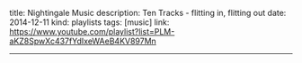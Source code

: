 title: Nightingale Music
description: Ten Tracks - flitting in, flitting out
date: 2014-12-11
kind: playlists
tags: [music]
link: https://www.youtube.com/playlist?list=PLM-aKZ8SpwXc437fYdIxeWAeB4KV897Mn

---

